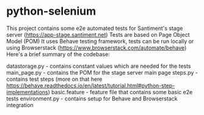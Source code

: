 # python-selenium
This project contains some e2e automated tests for Santiment's stage server (https://app-stage.santiment.net)
Tests are based on Page Object Model (POM)
It uses Behave testing framework, tests can be run locally or using Browserstack (https://www.browserstack.com/automate/behave)
Here's a brief summary of the codebase:

datastorage.py - contains constant values which are needed for the tests
main_page.py - contains the POM for the stage server main page
steps.py - contains test steps (more on that here https://behave.readthedocs.io/en/latest/tutorial.html#python-step-implementations)
basic.feature - feature file that contains some basic e2e tests
environment.py - contains setup for Behave and Browserstack integration
